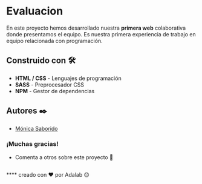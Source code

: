 # Evaluacion

En este proyecto hemos desarrollado nuestra **primera web** colaborativa donde presentamos el equipo.
Es nuestra primera experiencia de trabajo en equipo relacionada con programación.

## Construido con 🛠️
- **HTML / CSS** - Lenguajes de programación
- **SASS** - Preprocesador CSS
- **NPM** - Gestor de dependencias

## Autores ✒️

- [Mónica Saborido](https://github.com/sabfiamo)

### ¡Muchas gracias!
- Comenta a otros sobre este proyecto 📢


##

**** creado con ❤️ por Adalab 😊
